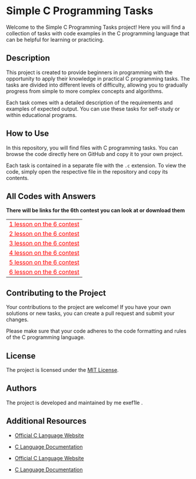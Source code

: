 
# Simple C Programming Tasks
<link rel="stylesheet" type="text/css" href="styles.css">

Welcome to the Simple C Programming Tasks project! Here you will find a collection of tasks with code examples in the C programming language that can be helpful for learning or practicing.

## Description

This project is created to provide beginners in programming with the opportunity to apply their knowledge in practical C programming tasks. The tasks are divided into different levels of difficulty, allowing you to gradually progress from simple to more complex concepts and algorithms.

Each task comes with a detailed description of the requirements and examples of expected output. You can use these tasks for self-study or within educational programs.

## How to Use

In this repository, you will find files with C programming tasks. You can browse the code directly here on GitHub and copy it to your own project.

Each task is contained in a separate file with the `.c` extension. To view the code, simply open the respective file in the repository and copy its contents.

## All Codes with Answers
**There will be links for the 6th contest you can look at or download them**<br>


<table>
  <tr>
    <td><a href="./lesson%201/lesson%201.c" style="color: red;">1 lesson on the 6 contest</a></td>
  </tr>
  <tr>
    <td><a href="./lesson%202/lesson%202.c" style="color: red;">2 lesson on the 6 contest</a></td>
  </tr>
  <tr>
    <td><a href="./lesson%203/lesson%203.c" style="color: red;">3 lesson on the 6 contest</a></td>
  </tr>
  <tr>
    <td><a href="./lesson%204/lesson%204.c" style="color: red;">4 lesson on the 6 contest</a></td>
  </tr>
  <tr>
    <td><a href="./lesson%205/lesson%205.c" style="color: red;">5 lesson on the 6 contest</a></td>
  </tr>
  <tr>
    <td><a href="./lesson%206/lesson%206.c" style="color: red;">6 lesson on the 6 contest</a></td>
  </tr>
</table>







## Contributing to the Project

Your contributions to the project are welcome! If you have your own solutions or new tasks, you can create a pull request and submit your changes.

Please make sure that your code adheres to the code formatting and rules of the C programming language.

## License

The project is licensed under the [MIT License](LICENSE).

## Authors

The project is developed and maintained by me exef1le .

## Additional Resources

- [Official C Language Website](https://www.iso.org/standard/74528.html)
- [C Language Documentation](https://en.cppreference.com/w/c)



- [Official C Language Website](https://www.iso.org/standard/74528.html)
- [C Language Documentation](https://en.cppreference.com/w/c)

